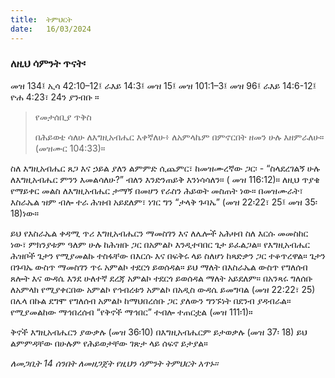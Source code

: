 ```yaml
---
title:  ትምህርት
date:   16/03/2024
---
```


### ለዚህ ሳምንት ጥናት፡
መዝ 134፤ ኢሳ 42:10–12፤ ራእይ 14:3፤ መዝ 15፤ መዝ 101:1–3፤ መዝ 96፤ ራእይ 14:6-12፤ ዮሐ 4:23፣ 24ን ያንብቡ ።

> <p>የመታሰቢያ ጥቅስ</p>
> በሕይወቴ ሳለሁ ለእግዚአብሔር እቀኛለሁ፥ ለአምላኬም በምኖርበት ዘመን ሁሉ እዘምራለሁ። (መዝሙር 104:33)።

ስለ እግዚአብሔር ጸጋ እና ኃይል ያለን ልምምድ ሲጨምር፣ ከመዝሙረኛው ጋር፡ - “ስላደረገልኝ ሁሉ ለእግዚአብሔር ምንን እመልሳለሁ?” ብለን እንድንጠይቅ እንነሳሳለን። ( መዝ 116:12)። ለዚህ ጥያቄ የማይቀር መልስ ለእግዚአብሔር ታማኝ በመሆን የራስን ሕይወት መስጠት ነው። በመዝሙራት፣ እስራኤል ዝም ብሎ ተራ ሕዝብ አይደለም፣ ነገር ግን “ታላቅ ጉባኤ” (መዝ 22፡22፣ 25፤ መዝ 35፡18)ነው።

ይህ የእስራኤል ቀዳሚ ጥሪ እግዚአብሔርን ማመስገን እና ለሌሎች አሕዛብ ስለ እርሱ መመስከር ነው፣ ምክንያቱም ዓለም ሁሉ ከሕዝቡ ጋር በአምልኮ እንዲተባበር ጌታ ይፈልጋል። የእግዚአብሔር ሕዝቦች ጌታን የሚያመልኩ ተስፋቸው በእርሱ እና በፍቅሩ ላይ ስለሆነ ከጻድቃን ጋር ተቆጥረዋል። ጌታን በጉባኤ ውስጥ ማመስገን ጥሩ አምልኮ ተደርጎ ይወሰዳል። ይህ ማለት በእስራኤል ውስጥ የግለሰብ ጸሎት እና ውዳሴ እንደ ሁለተኛ ደረጃ አምልኮ ተደርጎ ይወሰዳል ማለት አይደለም። በአንጻሩ ግለሰቡ ለአምላክ የሚያቀርበው አምልኮ የኅብረቱን አምልኮ በአዲስ ውዳሴ ይመግባል (መዝ 22:22፣ 25) በሌላ በኩል ደግሞ የግለሰብ አምልኮ ከማህበረሰቡ ጋር ያለውን ግንኙነት በደንብ ያዳብራል። የሚያመልከው ማኅበረሰብ “የቅኖች ማኅበር” ተብሎ ተጠርቷል (መዝ 111፡1)።

ቅኖች እግዚአብሔርን ያውቃሉ (መዝ 36፡10) በእግዚአብሔርም ይታወቃሉ (መዝ 37፡ 18) ይህ ልምምዳቸው በሁሉም የሕይወታቸው ገጽታ ላይ ሰፍኖ ይታያል።

_ለመጋቢት 14 ሰንበት ለመዘጋጀት የዚህን ሳምንት ትምህርት አጥኑ።_